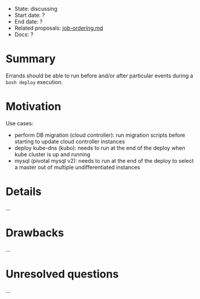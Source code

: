 - State: discussing
- Start date: ?
- End date: ?
- Related proposals: [job-ordering.md](job-ordering.md)
- Docs: ?

# Summary

Errands should be able to run before and/or after particular events during a `bosh deploy` execution.

# Motivation

Use cases:

- perform DB migration (cloud controller): run migration scripts before starting to update cloud controller instances
- deploy kube-dns (kubo): needs to run at the end of the deploy when kube cluster is up and running
- mysql (pivotal mysql v2): needs to run at the end of the deploy to select a master out of multiple undifferentiated instances

# Details

...

# Drawbacks

...

# Unresolved questions

...
